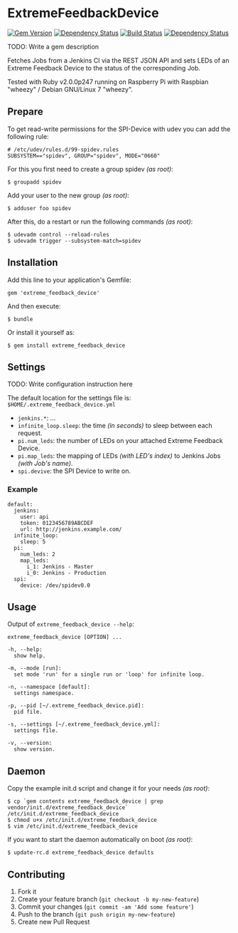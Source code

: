 # ExtremeFeedbackDevice

[![Gem Version](https://badge.fury.io/rb/extreme_feedback_device.png)](http://badge.fury.io/rb/extreme_feedback_device)
[![Dependency Status](https://gemnasium.com/taktsoft/extreme_feedback_device.png)](https://gemnasium.com/taktsoft/extreme_feedback_device)
[![Build Status](https://travis-ci.org/taktsoft/extreme_feedback_device.png)](https://travis-ci.org/taktsoft/extreme_feedback_device)
[![Dependency Status](https://gemnasium.com/taktsoft/extreme_feedback_device.svg)](https://gemnasium.com/taktsoft/extreme_feedback_device)

TODO: Write a gem description

Fetches Jobs from a Jenkins CI via the REST JSON API and sets LEDs of an Extreme Feedback Device to the status of the corresponding Job.

Tested with Ruby v2.0.0p247 running on Raspberry Pi with Raspbian "wheezy" / Debian GNU/Linux 7 "wheezy".

## Prepare

To get read-write permissions for the SPI-Device with udev you can add the following rule:

    # /etc/udev/rules.d/99-spidev.rules
    SUBSYSTEM=="spidev", GROUP="spidev", MODE="0660"

For this you first need to create a group spidev _(as root)_:

    $ groupadd spidev

Add your user to the new group _(as root)_:

    $ adduser foo spidev

After this, do a restart or run the following commands _(as root)_:

    $ udevadm control --reload-rules
    $ udevadm trigger --subsystem-match=spidev

## Installation

Add this line to your application's Gemfile:

    gem 'extreme_feedback_device'

And then execute:

    $ bundle

Or install it yourself as:

    $ gem install extreme_feedback_device

## Settings

TODO: Write configuration instruction here

The default location for the settings file is: `$HOME/.extreme_feedback_device.yml`

* `jenkins.*`: ...
* `infinite_loop.sleep`: the time _(in seconds)_ to sleep between each request.
* `pi.num_leds`: the number of LEDs on your attached Extreme Feedback Device.
* `pi.map_leds`: the mapping of LEDs _(with LED's index)_ to Jenkins Jobs _(with Job's name)_.
* `spi.devive`: the SPI Device to write on.

### Example

    default:
      jenkins:
        user: api
        token: 0123456789ABCDEF
        url: http://jenkins.example.com/
      infinite_loop:
        sleep: 5
      pi:
        num_leds: 2
        map_leds:
          i_1: Jenkins - Master
          i_0: Jenkins - Production
      spi:
        device: /dev/spidev0.0

## Usage

Output of `extreme_feedback_device --help`:

    extreme_feedback_device [OPTION] ...

    -h, --help:
      show help.

    -m, --mode [run]:
      set mode 'run' for a single run or 'loop' for infinite loop.

    -n, --namespace [default]:
      settings namespace.

    -p, --pid [~/.extreme_feedback_device.pid]:
      pid file.

    -s, --settings [~/.extreme_feedback_device.yml]:
      settings file.

    -v, --version:
      show version.

## Daemon

Copy the example init.d script and change it for your needs _(as root)_:

    $ cp `gem contents extreme_feedback_device | grep vendor/init.d/extreme_feedback_device` /etc/init.d/extreme_feedback_device
    $ chmod u+x /etc/init.d/extreme_feedback_device
    $ vim /etc/init.d/extreme_feedback_device

If you want to start the daemon automatically on boot _(as root)_:

    $ update-rc.d extreme_feedback_device defaults

## Contributing

1. Fork it
2. Create your feature branch (`git checkout -b my-new-feature`)
3. Commit your changes (`git commit -am 'Add some feature'`)
4. Push to the branch (`git push origin my-new-feature`)
5. Create new Pull Request
